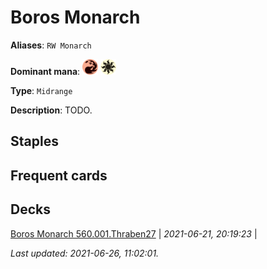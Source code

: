 # Boros Monarch

**Aliases**: `RW Monarch`

**Dominant mana**: <img src="../resources/images/mana/R.png" width="25"/> <img src="../resources/images/mana/W.png" width="25"/>

**Type**: `Midrange`

**Description**: TODO.

## **Staples**



## **Frequent cards**



## **Decks**

[Boros Monarch 560.001.Thraben27](https://deckstats.net/decks/181430/2119099-boros-monarch-560-001-thraben2) | *2021-06-21, 20:19:23* |   


*Last updated: 2021-06-26, 11:02:01.*
